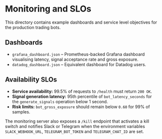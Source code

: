 # Monitoring and SLOs

This directory contains example dashboards and service level objectives for the
production trading bots.

## Dashboards
- `grafana_dashboard.json` – Prometheus-backed Grafana dashboard visualising
  latency, signal acceptance rate and gross exposure.
- `datadog_dashboard.json` – Equivalent dashboard for Datadog users.

## Availability SLOs
- **Service availability:** 99.5% of requests to `/health` must return `200 OK`.
- **Signal generation latency:** 95th percentile of `bot_latency_seconds` for the
  `generate_signals` operation below 1 second.
- **Risk limits:** `bot_gross_exposure` should remain below `0.60` for 99% of samples.

The monitoring server also exposes a `/kill` endpoint that activates a kill
switch and notifies Slack or Telegram when the environment variables
`SLACK_WEBHOOK_URL`, `TELEGRAM_BOT_TOKEN` and `TELEGRAM_CHAT_ID` are set.
